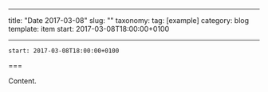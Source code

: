 
---
title: "Date 2017-03-08"
slug: ""
taxonomy:
tag: [example]
category: blog
template: item
start: 2017-03-08T18:00:00+0100

---

``start: 2017-03-08T18:00:00+0100``

===

Content.
